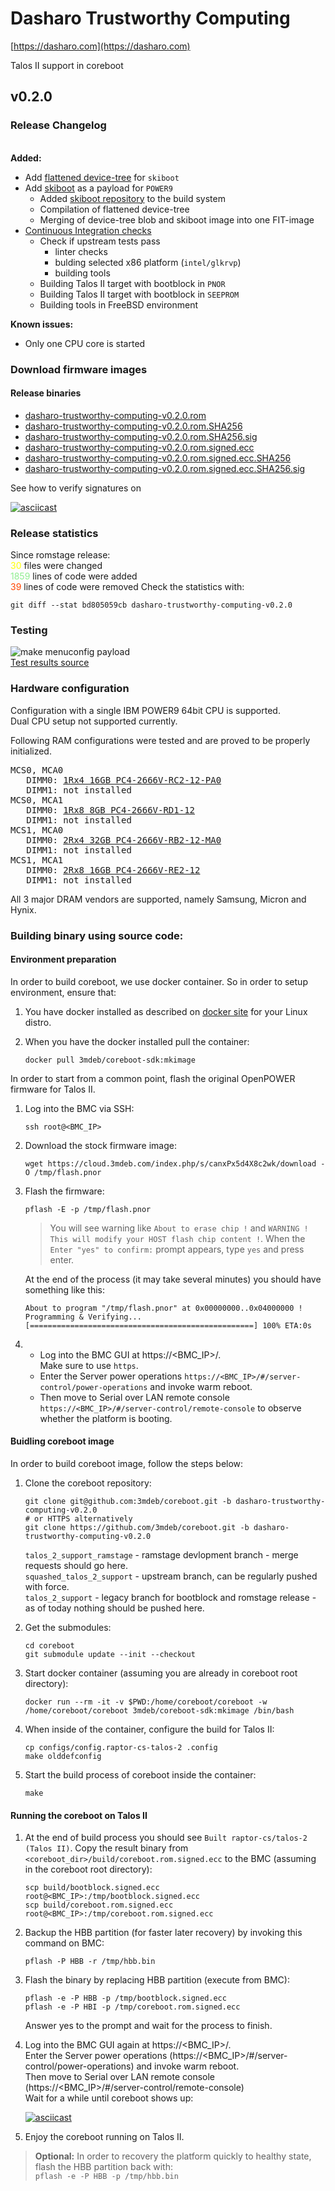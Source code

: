 # Dasharo Trustworthy Computing

[https://dasharo.com](https://dasharo.com)

Talos II support in coreboot

## v0.2.0

### Release Changelog
\
**Added:**
* Add [flattened device-tree](https://github.com/3mdeb/coreboot/blob/talos_2_support_ramstage/src/mainboard/raptor-cs/talos-2/devicetree.dts)
  for `skiboot`
* Add [skiboot](https://git.raptorcs.com/git/talos-skiboot) as a payload for
  `POWER9`
   * Added [skiboot repository](https://git.raptorcs.com/git/talos-skiboot) to
     the build system
   * Compilation of flattened device-tree
   * Merging of device-tree blob and skiboot image into one FIT-image
* [Continuous Integration checks](https://github.com/3mdeb/coreboot/actions/runs/925204093)
   * Check if upstream tests pass
     - linter checks
     - bulding selected x86 platform (`intel/glkrvp`)
     - building tools
   * Building Talos II target with bootblock in `PNOR`
   * Building Talos II target with bootblock in `SEEPROM`
   * Building tools in FreeBSD environment

**Known issues:**
* Only one CPU core is started

### Download firmware images

#### Release binaries

* [dasharo-trustworthy-computing-v0.2.0.rom](https://cloud.3mdeb.com/index.php/s/QteAetA2gFBzsZY)
* [dasharo-trustworthy-computing-v0.2.0.rom.SHA256](https://cloud.3mdeb.com/index.php/s/c2TjdN3tbeKzC6S)
* [dasharo-trustworthy-computing-v0.2.0.rom.SHA256.sig](https://cloud.3mdeb.com/index.php/s/H4i3pdYYx83z52L)
* [dasharo-trustworthy-computing-v0.2.0.rom.signed.ecc](https://cloud.3mdeb.com/index.php/s/XHwQbrqYdwQjS9S)
* [dasharo-trustworthy-computing-v0.2.0.rom.signed.ecc.SHA256](https://cloud.3mdeb.com/index.php/s/DK2wQ6sax9fbRaG)
* [dasharo-trustworthy-computing-v0.2.0.rom.signed.ecc.SHA256.sig](https://cloud.3mdeb.com/index.php/s/RqFkJCtqsECoer3)

See how to verify signatures on

[![asciicast](https://asciinema.org/a/XTwZHG3RMWe0Mm2VrV7VPloYB.svg)](https://asciinema.org/a/XTwZHG3RMWe0Mm2VrV7VPloYB)

### Release statistics

Since romstage release: \
<span style="color:yellow">30</span> files were changed \
<span style="color:lightgreen">1859</span> lines of code were added \
<span style="color:orangered">39</span> lines of code were removed
Check the statistics with:

```
git diff --stat bd805059cb dasharo-trustworthy-computing-v0.2.0
```

### Testing

![make menuconfig payload](../images/ramstage_tests_results.png)\
[Test results source](https://github.com/3mdeb/coreboot/pull/65/checks)

### Hardware configuration

Configuration with a single IBM POWER9 64bit CPU is supported.\
Dual CPU setup not supported currently.

Following RAM configurations were tested and are proved to be properly initialized.
<pre>
MCS0, MCA0
   DIMM0: <a href=https://www.samsung.com/semiconductor/dram/module/M393A2K40CB2-CTD>1Rx4 16GB PC4-2666V-RC2-12-PA0</a>
   DIMM1: not installed
MCS0, MCA1
   DIMM0: <a href=https://www.crucial.com/memory/server-ddr4/mta9asf1g72pz-2g6j1>1Rx8 8GB PC4-2666V-RD1-12</a>
   DIMM1: not installed
MCS1, MCA0
   DIMM0: <a href=https://www.samsung.com/semiconductor/dram/module/M393A4K40CB2-CTD>2Rx4 32GB PC4-2666V-RB2-12-MA0</a>
   DIMM1: not installed
MCS1, MCA1
   DIMM0: <a href=https://mis-prod-koce-homepage-cdn-01-blob-ep.azureedge.net/web/static_file/12701730956286135.pdf>2Rx8 16GB PC4-2666V-RE2-12</a>
   DIMM1: not installed
</pre>

All 3 major DRAM vendors are supported, namely Samsung, Micron and Hynix.

### Building binary using source code:

#### Environment preparation

In order to build coreboot, we use docker container. So in order to setup
environment, ensure that:

1. You have docker installed as described on
   [docker site](https://docs.docker.com/engine/install/) for your Linux distro.

2. When you have the docker installed pull the container:

   ```
   docker pull 3mdeb/coreboot-sdk:mkimage
   ```

In order to start from a common point, flash the original OpenPOWER firmware
for Talos II.

1. Log into the BMC via SSH:

   ```
   ssh root@<BMC_IP>
   ```

2. Download the stock firmware image:

   ```
   wget https://cloud.3mdeb.com/index.php/s/canxPx5d4X8c2wk/download -O /tmp/flash.pnor
   ```

3. Flash the firmware:

   ```
   pflash -E -p /tmp/flash.pnor
   ```

   > You will see warning like `About to erase chip !` and
   > `WARNING ! This will modify your HOST flash chip content !`. When the
   > `Enter "yes" to confirm:` prompt appears, type `yes` and press enter.

   At the end of the process (it may take several minutes) you should have
   something like this:

   ```
   About to program "/tmp/flash.pnor" at 0x00000000..0x04000000 !
   Programming & Verifying...
   [==================================================] 100% ETA:0s
   ```

4. * Log into the BMC GUI at https://<BMC_IP>/. \
     Make sure to use `https`.
   * Enter the Server power operations
     `https://<BMC_IP>/#/server-control/power-operations` and invoke
     warm reboot.
   * Then move to Serial over LAN remote console
     `https://<BMC_IP>/#/server-control/remote-console` to observe
     whether the platform is booting.

#### Buidling coreboot image

In order to build coreboot image, follow the steps below:

1. Clone the coreboot repository:

   ```
   git clone git@github.com:3mdeb/coreboot.git -b dasharo-trustworthy-computing-v0.2.0
   # or HTTPS alternatively
   git clone https://github.com/3mdeb/coreboot.git -b dasharo-trustworthy-computing-v0.2.0
   ```
   `talos_2_support_ramstage` - ramstage devlopment branch - merge requests should go here.\
   `squashed_talos_2_support` - upstream branch, can be regularly pushed with force.\
   `talos_2_support` - legacy branch for bootblock and romstage release - as of today nothing should be pushed here.

2. Get the submodules:

   ```
   cd coreboot
   git submodule update --init --checkout
   ```

3. Start docker container (assuming you are already in coreboot root
   directory):

   ```
   docker run --rm -it -v $PWD:/home/coreboot/coreboot -w /home/coreboot/coreboot 3mdeb/coreboot-sdk:mkimage /bin/bash
   ```

4. When inside of the container, configure the build for Talos II:

   ```
   cp configs/config.raptor-cs-talos-2 .config
   make olddefconfig
   ```

5. Start the build process of coreboot inside the container:

   ```
   make
   ```

#### Running the coreboot on Talos II

1. At the end of build process you should see `Built raptor-cs/talos-2 (Talos II)`.
   Copy the result binary from `<coreboot_dir>/build/coreboot.rom.signed.ecc` to the BMC
   (assuming in the coreboot root directory):

   ```
   scp build/bootblock.signed.ecc root@<BMC_IP>:/tmp/bootblock.signed.ecc
   scp build/coreboot.rom.signed.ecc root@<BMC_IP>:/tmp/coreboot.rom.signed.ecc
   ```

2. Backup the HBB partition (for faster later recovery) by invoking this
   command on BMC:

   ```
   pflash -P HBB -r /tmp/hbb.bin
   ```

3. Flash the binary by replacing HBB partition (execute from BMC):

   ```
   pflash -e -P HBB -p /tmp/bootblock.signed.ecc
   pflash -e -P HBI -p /tmp/coreboot.rom.signed.ecc
   ```

   Answer yes to the prompt and wait for the process to finish.

4. Log into the BMC GUI again at https://<BMC_IP>/.\
   Enter the Server power operations (https://<BMC_IP>/#/server-control/power-operations) and invoke warm reboot.\
   Then move to Serial over LAN remote console (https://<BMC_IP>/#/server-control/remote-console)\
   Wait for a while until coreboot shows up:

   [![asciicast](https://asciinema.org/a/CLBuLvaAyeQLlij7aiKtnncx7.svg)](https://asciinema.org/a/CLBuLvaAyeQLlij7aiKtnncx7)

5. Enjoy the coreboot running on Talos II.

> **Optional:** In order to recovery the platform quickly to healthy state, flash
> the HBB partition back with: \
> `pflash -e -P HBB -p /tmp/hbb.bin`
